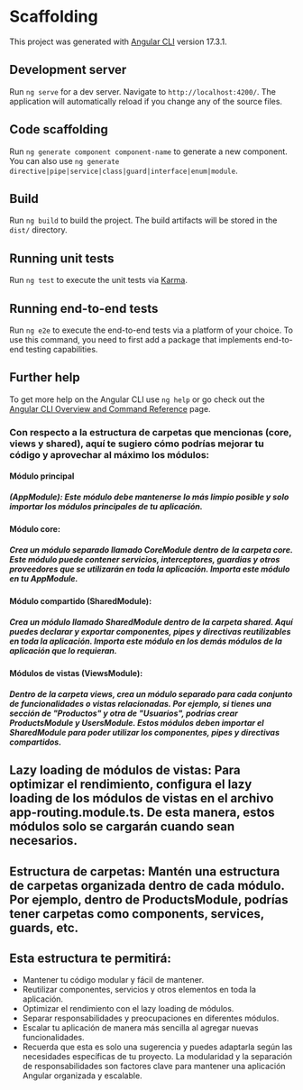 # Scaffolding

This project was generated with [Angular CLI](https://github.com/angular/angular-cli) version 17.3.1.

## Development server

Run `ng serve` for a dev server. Navigate to `http://localhost:4200/`. The application will automatically reload if you change any of the source files.

## Code scaffolding

Run `ng generate component component-name` to generate a new component. You can also use `ng generate directive|pipe|service|class|guard|interface|enum|module`.

## Build

Run `ng build` to build the project. The build artifacts will be stored in the `dist/` directory.

## Running unit tests

Run `ng test` to execute the unit tests via [Karma](https://karma-runner.github.io).

## Running end-to-end tests

Run `ng e2e` to execute the end-to-end tests via a platform of your choice. To use this command, you need to first add a package that implements end-to-end testing capabilities.

## Further help

To get more help on the Angular CLI use `ng help` or go check out the [Angular CLI Overview and Command Reference](https://angular.io/cli) page.

### Con respecto a la estructura de carpetas que mencionas (core, views y shared), aquí te sugiero cómo podrías mejorar tu código y aprovechar al máximo los módulos:

#### Módulo principal
##### (AppModule): Este módulo debe mantenerse lo más limpio posible y solo importar los módulos principales de tu aplicación.

#### Módulo core:
#####  Crea un módulo separado llamado CoreModule dentro de la carpeta core. Este módulo puede contener servicios, interceptores, guardias y otros proveedores que se utilizarán en toda la aplicación. Importa este módulo en tu AppModule.

####  Módulo compartido (SharedModule):
#####  Crea un módulo llamado SharedModule dentro de la carpeta shared. Aquí puedes declarar y exportar componentes, pipes y directivas reutilizables en toda la aplicación. Importa este módulo en los demás módulos de la aplicación que lo requieran.

####  Módulos de vistas (ViewsModule):
#####  Dentro de la carpeta views, crea un módulo separado para cada conjunto de funcionalidades o vistas relacionadas. Por ejemplo, si tienes una sección de "Productos" y otra de "Usuarios", podrías crear ProductsModule y UsersModule. Estos módulos deben importar el SharedModule para poder utilizar los componentes, pipes y directivas compartidos.

## Lazy loading de módulos de vistas: Para optimizar el rendimiento, configura el lazy loading de los módulos de vistas en el archivo app-routing.module.ts. De esta manera, estos módulos solo se cargarán cuando sean necesarios.

## Estructura de carpetas: Mantén una estructura de carpetas organizada dentro de cada módulo. Por ejemplo, dentro de ProductsModule, podrías tener carpetas como components, services, guards, etc.

## Esta estructura te permitirá:

* Mantener tu código modular y fácil de mantener.
* Reutilizar componentes, servicios y otros elementos en toda la aplicación.
* Optimizar el rendimiento con el lazy loading de módulos.
* Separar responsabilidades y preocupaciones en diferentes módulos.
* Escalar tu aplicación de manera más sencilla al agregar nuevas funcionalidades.
* Recuerda que esta es solo una sugerencia y puedes adaptarla según las necesidades específicas de tu proyecto. La modularidad y la separación de responsabilidades son factores clave para mantener una aplicación Angular organizada y escalable.